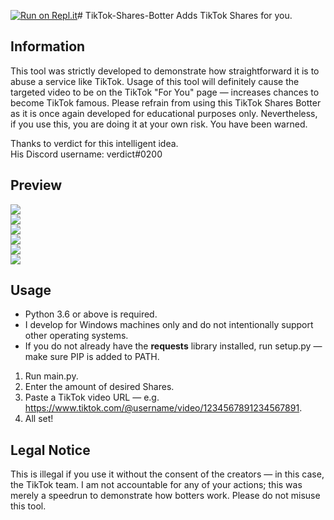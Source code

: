 [![Run on Repl.it](https://repl.it/badge/github/zoony1337/TikTok-Shares-Botter)](https://repl.it/github/zoony1337/TikTok-Shares-Botter)# TikTok-Shares-Botter
Adds TikTok Shares for you.

## Information
This tool was strictly developed to demonstrate how straightforward it is to abuse a service like TikTok. Usage of this tool will definitely cause the targeted video to be on the TikTok "For You" page — increases chances to become TikTok famous. Please refrain from using this TikTok Shares Botter as it is once again developed for educational purposes only. Nevertheless, if you use this, you are doing it at your own risk. You have been warned.

Thanks to verdict for this intelligent idea.<br/>
His Discord username: verdict#0200

## Preview
![](https://i.imgur.com/63NTRvx.png)<br/>
![](https://i.imgur.com/uOERpd0.png)<br/>
![](https://i.imgur.com/5lN0Nzs.png)<br/>
![](https://i.imgur.com/NyhiJe1.png)<br/>
![](https://i.imgur.com/fzp5cvO.png)<br/>
![](https://i.imgur.com/tGdzqXa.png)

## Usage
- Python 3.6 or above is required.
- I develop for Windows machines only and do not intentionally support other operating systems.
- If you do not already have the **requests** library installed, run setup.py — make sure PIP is added to PATH.
1. Run main.py.
2. Enter the amount of desired Shares.
3. Paste a TikTok video URL — e.g. https://www.tiktok.com/@username/video/1234567891234567891.
4. All set!

## Legal Notice
This is illegal if you use it without the consent of the creators — in this case, the TikTok team. I am not accountable for any of your actions; this was merely a speedrun to demonstrate how botters work. Please do not misuse this tool.

